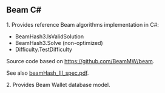 ## Beam C#

1\. Provides reference Beam algorithms implementation in C#:
* BeamHash3.IsValidSolution
* BeamHash3.Solve (non-optimized)
* Difficulty.TestDifficulty

Source code based on https://github.com/BeamMW/beam.

See also [beamHash_III_spec.pdf](https://docs.beam.mw/beamHash_III_spec.pdf).

2\. Provides Beam Wallet database model.
